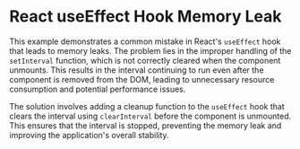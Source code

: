 # React useEffect Hook Memory Leak

This example demonstrates a common mistake in React's `useEffect` hook that leads to memory leaks. The problem lies in the improper handling of the `setInterval` function, which is not correctly cleared when the component unmounts. This results in the interval continuing to run even after the component is removed from the DOM, leading to unnecessary resource consumption and potential performance issues.

The solution involves adding a cleanup function to the `useEffect` hook that clears the interval using `clearInterval` before the component is unmounted. This ensures that the interval is stopped, preventing the memory leak and improving the application's overall stability.